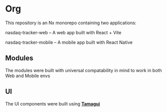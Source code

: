 # Org

This repository is an Nx monorepo containing two applications:

nasdaq-tracker-web – A web app built with React + Vite

nasdaq-tracker-mobile – A mobile app built with React Native

## Modules

The modules were built with universal compatability in mind to work in both Web and Mobile envs

## UI

The UI components were built using **[Tamagui](https://tamagui.dev/)**
